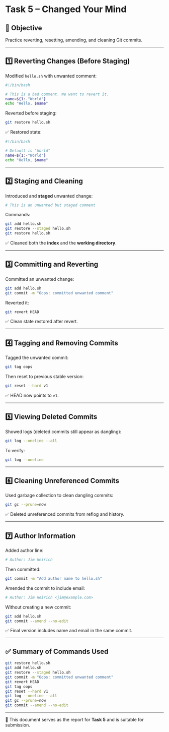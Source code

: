 # Task 5 – Changed Your Mind

## 🎯 Objective
Practice reverting, resetting, amending, and cleaning Git commits.

---

## 1️⃣ Reverting Changes (Before Staging)

Modified `hello.sh` with unwanted comment:

```bash
#!/bin/bash

# This is a bad comment. We want to revert it.
name=${1:-"World"}
echo "Hello, $name"
```

Reverted before staging:
```bash
git restore hello.sh
```

✅ Restored state:
```bash
#!/bin/bash

# Default is "World"
name=${1:-"World"}
echo "Hello, $name"
```

---

## 2️⃣ Staging and Cleaning

Introduced and **staged** unwanted change:

```bash
# This is an unwanted but staged comment
```

Commands:
```bash
git add hello.sh
git restore --staged hello.sh
git restore hello.sh
```

✅ Cleaned both the **index** and the **working directory**.

---

## 3️⃣ Committing and Reverting

Committed an unwanted change:
```bash
git add hello.sh
git commit -m "Oops: committed unwanted comment"
```

Reverted it:
```bash
git revert HEAD
```

✅ Clean state restored after revert.

---

## 4️⃣ Tagging and Removing Commits

Tagged the unwanted commit:
```bash
git tag oops
```

Then reset to previous stable version:
```bash
git reset --hard v1
```

✅ HEAD now points to `v1`.

---

## 5️⃣ Viewing Deleted Commits

Showed logs (deleted commits still appear as dangling):
```bash
git log --oneline --all
```

To verify:
```bash
git log --oneline
```

---

## 6️⃣ Cleaning Unreferenced Commits

Used garbage collection to clean dangling commits:
```bash
git gc --prune=now
```

✅ Deleted unreferenced commits from reflog and history.

---

## 7️⃣ Author Information

Added author line:
```bash
# Author: Jim Weirich
```

Then committed:
```bash
git commit -m "Add author name to hello.sh"
```

Amended the commit to include email:
```bash
# Author: Jim Weirich <jim@example.com>
```

Without creating a new commit:
```bash
git add hello.sh
git commit --amend --no-edit
```

✅ Final version includes name and email in the same commit.

---

## ✅ Summary of Commands Used

```bash
git restore hello.sh
git add hello.sh
git restore --staged hello.sh
git commit -m "Oops: committed unwanted comment"
git revert HEAD
git tag oops
git reset --hard v1
git log --oneline --all
git gc --prune=now
git commit --amend --no-edit
```

---

📝 This document serves as the report for **Task 5** and is suitable for submission.